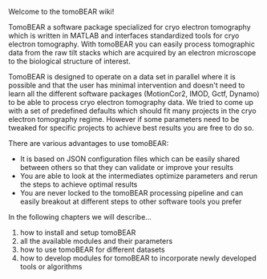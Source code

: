Welcome to the tomoBEAR wiki!

TomoBEAR a software package specialized for cryo electron tomography which is written in MATLAB and interfaces standardized tools for cryo electron tomography. With tomoBEAR you can easily process tomographic data from the raw tilt stacks which are acquired by an electron microscope to the biological structure of interest.

TomoBEAR is designed to operate on a data set in parallel where it is possible and that the user has minimal intervention and doesn't need to learn all the different software packages (MotionCor2, IMOD, Gctf, Dynamo) to be able to process cryo electron tomography data. We tried to come up with a set of predefined defaults which should fit many projects in the cryo electron tomography regime. However if some parameters need to be tweaked for specific projects to achieve best results you are free to do so.

There are various advantages to use tomoBEAR:
* It is based on JSON configuration files which can be easily shared between others so that they can validate or improve your results
* You are able to look at the intermediates optimize parameters and rerun the steps to achieve optimal results
* You are never locked to the tomoBEAR processing pipeline and can easily breakout at different steps to other software tools you prefer

In the following chapters we will describe...

1. how to install and setup tomoBEAR
2. all the available modules and their parameters
3. how to use tomoBEAR for different datasets
4. how to develop modules for tomoBEAR to incorporate newly developed tools or algorithms